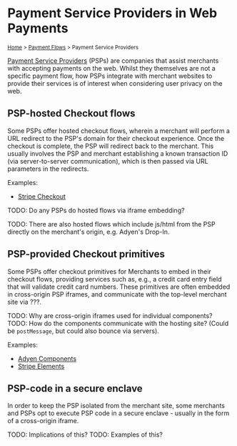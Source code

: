 # Payment Service Providers in Web Payments
<sup>[Home][home] > [Payment Flows][payment-flows] > Payment Service
Providers</sup>

[Payment Service Providers][psps-wikipedia] (PSPs) are companies that assist
merchants with accepting payments on the web. Whilst they themselves are not a
specific payment flow, how PSPs integrate with merchant websites to provide
their services is of interest when considering user privacy on the web.

## PSP-hosted Checkout flows

Some PSPs offer hosted checkout flows, wherein a merchant will perform a URL
redirect to the PSP's domain for their checkout experience. Once the checkout
is complete, the PSP will redirect back to the merchant. This usually involves
the PSP and merchant establishing a known transaction ID (via server-to-server
communication), which is then passed via URL parameters in the redirects.

Examples:

- [Stripe Checkout][stripe-checkout]

TODO: Do any PSPs do hosted flows via iframe embedding?

TODO: There are also hosted flows which include js/html from the PSP directly
      on the merchant's origin, e.g. Adyen's Drop-In.

## PSP-provided Checkout primitives

Some PSPs offer checkout primitives for Merchants to embed in their checkout
flows, providing services such as, e.g., a credit card entry field that will
validate credit card numbers. These primitives are often embedded in
cross-origin PSP iframes, and communicate with the top-level merchant site via
???.

TODO: Why are cross-origin iframes used for individual components?
TODO: How do the components communicate with the hosting site? (Could be
      `postMessage`, but could also bounce via servers).

Examples:

- [Adyen Components][adyen-components]
- [Stripe Elements][stripe-elements]

## PSP-code in a secure enclave

In order to keep the PSP isolated from the merchant site, some merchants and
PSPs opt to execute PSP code in a secure enclave - usually in the form of a
cross-origin iframe.

TODO: Implications of this?
TODO: Examples of this?

[home]: ../README.md
[payment-flows]: README.md
[psps-wikipedia]: https://en.wikipedia.org/wiki/Payment_service_provider
[stripe-checkout]: https://stripe.com/docs/payments/checkout
[adyen-components]: https://docs.adyen.com/online-payments/prebuilt-ui#components
[stripe-elements]: https://stripe.com/docs/payments/elements
